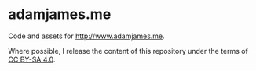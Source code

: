 adamjames.me
============

Code and assets for http://www.adamjames.me.

Where possible, I release the content of this repository under the terms of <a rel="license" href="http://creativecommons.org/licenses/by-sa/4.0/">CC BY-SA 4.0</a>.



